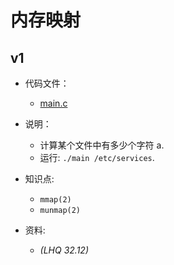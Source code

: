 # 内存映射

## v1

- 代码文件：
  - [main.c](./v1/main.c)

- 说明：
  - 计算某个文件中有多少个字符 a.
  - 运行: `./main /etc/services`.

- 知识点:
  - `mmap(2)`
  - `munmap(2)`

- 资料:
  - _(LHQ 32.12)_
